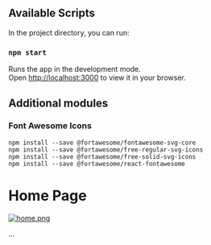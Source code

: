 ## Available Scripts

In the project directory, you can run:

### `npm start`

Runs the app in the development mode.\
Open [http://localhost:3000](http://localhost:3000) to view it in your browser.

## Additional modules

### **Font Awesome Icons**
```
npm install --save @fortawesome/fontawesome-svg-core
npm install --save @fortawesome/free-regular-svg-icons
npm install --save @fortawesome/free-solid-svg-icons
npm install --save @fortawesome/react-fontawesome
```
# Home Page
[![home.png](https://i.postimg.cc/pXLDhCNt/home.png)](https://postimg.cc/py393DX0)

...

